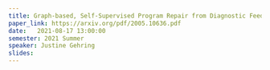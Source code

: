 ```yaml
---
title: Graph-based, Self-Supervised Program Repair from Diagnostic Feedback
paper_link: https://arxiv.org/pdf/2005.10636.pdf
date:   2021-08-17 13:00:00
semester: 2021 Summer
speaker: Justine Gehring 
slides: 
---
```

